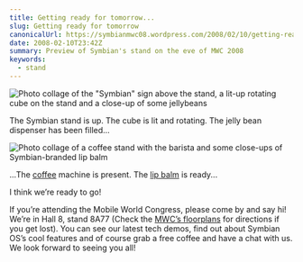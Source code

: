 ```yaml
---
title: Getting ready for tomorrow...
slug: Getting ready for tomorrow
canonicalUrl: https://symbianmwc08.wordpress.com/2008/02/10/getting-ready-for-tomorrow/
date: 2008-02-10T23:42Z
summary: Preview of Symbian's stand on the eve of MWC 2008
keywords:
  - stand
---
```

![Photo collage of the "Symbian" sign above the stand, a lit-up rotating cube on the stand and a close-up of some jellybeans](/media/symbian-mwc-2008/standmix1.jpg)

The Symbian stand is up. The cube is lit and rotating. The jelly bean dispenser has been filled...

![Photo collage of a coffee stand with the barista and some close-ups of Symbian-branded lip balm](/media/symbian-mwc-2008/standmix2.jpg)

...The [coffee](https://symbian3gsm07.wordpress.com/2007/02/15/kings-of-coffee/) machine is present. The [lip balm](https://symbianmwc08.wordpress.com/2008/01/30/smile-and-the-world-smiles-with-you-apparently/) is ready...

I think we’re ready to go!

If you’re attending the Mobile World Congress, please come by and say hi! We’re in Hall 8, stand 8A77 (Check the [MWC’s floorplans](https://web.archive.org/web/20080213021759/http://www.mobileworldcongress.com/floorplans.htm) for directions if you get lost). You can see our latest tech demos, find out about Symbian OS’s cool features and of course grab a free coffee and have a chat with us. We look forward to seeing you all!
